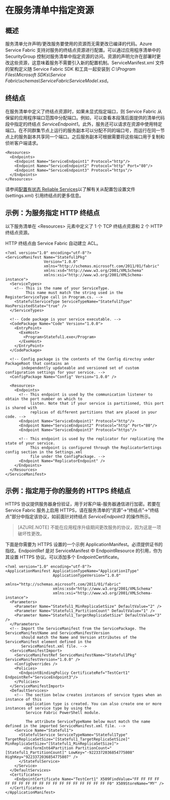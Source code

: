 <properties
   pageTitle="指定 Service Fabric 服务终结点 | Azure"
   description="如何在服务清单中描述终结点资源，包括如何设置 HTTPS 终结点"
   services="service-fabric"
   documentationCenter=".net"
   authors="mani-ramaswamy"
   manager="timlt"
   editor=""/>  


<tags
   ms.service="service-fabric"
   ms.devlang="dotnet"
   ms.topic="article"
   ms.tgt_pltfrm="NA"
   ms.workload="NA"
   ms.date="09/14/2016"
   wacn.date="10/24/2016"
   ms.author="subramar"/>  


# 在服务清单中指定资源

## 概述

服务清单允许声明/更改服务要使用的资源而无需更改已编译的代码。Azure Service Fabric 支持对服务的终结点资源进行配置。可以通过应用程序清单中的 SecurityGroup 控制对服务清单中指定资源的访问。资源的声明允许在部署时更改这些资源，这意味着服务不需要引入新的配置机制。ServiceManifest.xml 文件的架构定义随 Service Fabric SDK 和工具一起安装到 *C:\\Program Files\\Microsoft SDKs\\Service Fabric\\schemas\\ServiceFabricServiceModel.xsd*。

## 终结点

在服务清单中定义了终结点资源时，如果未显式指定端口，则 Service Fabric 从保留的应用程序端口范围中分配端口。例如，可以查看本段落后面提供的清单代码段中指定的终结点 *ServiceEndpoint1*。此外，服务还可以请求在资源中使用特定端口。在不同群集节点上运行的服务副本可以分配不同的端口号，而运行在同一节点上的服务副本共享同一个端口。之后服务副本可根据需要将这些端口用于复制和侦听客户端请求。


	<Resources>
	  <Endpoints>
	    <Endpoint Name="ServiceEndpoint1" Protocol="http"/>
	    <Endpoint Name="ServiceEndpoint2" Protocol="http" Port="80"/>
	    <Endpoint Name="ServiceEndpoint3" Protocol="https"/>
	  </Endpoints>
	</Resources>


请参阅[配置有状态 Reliable Services](/documentation/articles/service-fabric-reliable-services-configuration/)以了解有关从配置包设置文件 (settings.xml) 引用终结点的更多信息。

## 示例：为服务指定 HTTP 终结点

以下服务清单在 &lt;Resources&gt; 元素中定义了 1 个 TCP 终结点资源和 2 个 HTTP 终结点资源。

HTTP 终结点由 Service Fabric 自动建立 ACL。


	<?xml version="1.0" encoding="utf-8"?>
	<ServiceManifest Name="Stateful1Pkg"
	                 Version="1.0.0"
	                 xmlns="http://schemas.microsoft.com/2011/01/fabric"
	                 xmlns:xsd="http://www.w3.org/2001/XMLSchema"
	                 xmlns:xsi="http://www.w3.org/2001/XMLSchema-instance">
	  <ServiceTypes>
	    <!-- This is the name of your ServiceType.
	         This name must match the string used in the RegisterServiceType call in Program.cs. -->
	    <StatefulServiceType ServiceTypeName="Stateful1Type" HasPersistedState="true" />
	  </ServiceTypes>

	  <!-- Code package is your service executable. -->
	  <CodePackage Name="Code" Version="1.0.0">
	    <EntryPoint>
	      <ExeHost>
	        <Program>Stateful1.exe</Program>
	      </ExeHost>
	    </EntryPoint>
	  </CodePackage>

	  <!-- Config package is the contents of the Config directoy under PackageRoot that contains an
	       independently updateable and versioned set of custom configuration settings for your service. -->
	  <ConfigPackage Name="Config" Version="1.0.0" />

	  <Resources>
	    <Endpoints>
	      <!-- This endpoint is used by the communication listener to obtain the port number on which to
	           listen. Note that if your service is partitioned, this port is shared with
	           replicas of different partitions that are placed in your code. -->
	      <Endpoint Name="ServiceEndpoint1" Protocol="http"/>
	      <Endpoint Name="ServiceEndpoint2" Protocol="http" Port="80"/>
	      <Endpoint Name="ServiceEndpoint3" Protocol="https"/>

	      <!-- This endpoint is used by the replicator for replicating the state of your service.
	           This endpoint is configured through the ReplicatorSettings config section in the Settings.xml
	           file under the ConfigPackage. -->
	      <Endpoint Name="ReplicatorEndpoint" />
	    </Endpoints>
	  </Resources>
	</ServiceManifest>


## 示例：指定用于你的服务的 HTTPS 终结点

HTTPS 协议提供服务器身份验证，用于对客户端-服务器通信进行加密。若要在 Service Fabric 服务上启用 HTTPS，请在服务清单的“资源”->“终结点”->“终结点”部分中指定该协议，如前面针对终结点 *ServiceEndpoint3* 的操作所示。

>[AZURE.NOTE] 不能在应用程序升级期间更改服务的协议，因为这是一项破坏性更改。


下面是你需要为 HTTPS 设置的一个示例 ApplicationManifest。必须提供证书的指纹。EndpointRef 是对 ServiceManifest 中 EndpointResource 的引用，你为其设置 HTTPS 协议。可以添加多个 EndpointCertificate。


	<?xml version="1.0" encoding="utf-8"?>
	<ApplicationManifest ApplicationTypeName="Application1Type"
	                     ApplicationTypeVersion="1.0.0"
	                     xmlns="http://schemas.microsoft.com/2011/01/fabric"
	                     xmlns:xsd="http://www.w3.org/2001/XMLSchema"
	                     xmlns:xsi="http://www.w3.org/2001/XMLSchema-instance">
	  <Parameters>
	    <Parameter Name="Stateful1_MinReplicaSetSize" DefaultValue="2" />
	    <Parameter Name="Stateful1_PartitionCount" DefaultValue="1" />
	    <Parameter Name="Stateful1_TargetReplicaSetSize" DefaultValue="3" />
	  </Parameters>
	  <!-- Import the ServiceManifest from the ServicePackage. The ServiceManifestName and ServiceManifestVersion
	       should match the Name and Version attributes of the ServiceManifest element defined in the
	       ServiceManifest.xml file. -->
	  <ServiceManifestImport>
	    <ServiceManifestRef ServiceManifestName="Stateful1Pkg" ServiceManifestVersion="1.0.0" />
	    <ConfigOverrides />
	    <Policies>
	      <EndpointBindingPolicy CertificateRef="TestCert1" EndpointRef="ServiceEndpoint3"/>
	    </Policies>
	  </ServiceManifestImport>
	  <DefaultServices>
	    <!-- The section below creates instances of service types when an instance of this
	         application type is created. You can also create one or more instances of service type by using the
	         Service Fabric PowerShell module.

	         The attribute ServiceTypeName below must match the name defined in the imported ServiceManifest.xml file. -->
	    <Service Name="Stateful1">
	      <StatefulService ServiceTypeName="Stateful1Type" TargetReplicaSetSize="[Stateful1_TargetReplicaSetSize]" MinReplicaSetSize="[Stateful1_MinReplicaSetSize]">
	        <UniformInt64Partition PartitionCount="[Stateful1_PartitionCount]" LowKey="-9223372036854775808" HighKey="9223372036854775807" />
	      </StatefulService>
	    </Service>
	  </DefaultServices>
	  <Certificates>
	    <EndpointCertificate Name="TestCert1" X509FindValue="FF FF FF FF FF FF FF FF FF FF FF FF FF FF FF FF FF FF FF F0" X509StoreName="MY" />  
	  </Certificates>
	</ApplicationManifest>

<!---HONumber=Mooncake_1017_2016-->